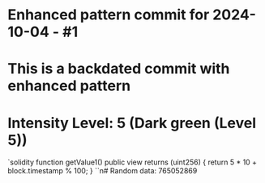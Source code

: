 ﻿# Enhanced pattern commit for 2024-10-04 - #1
# This is a backdated commit with enhanced pattern
# Intensity Level: 5 (Dark green (Level 5))
`solidity
function getValue1() public view returns (uint256) {
    return 5 * 10 + block.timestamp % 100;
}
``n# Random data: 765052869

